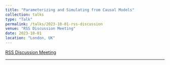 ```yaml
---
title: "Parameterizing and Simulating from Causal Models"
collection: talks
type: "Talk"
permalink: /talks/2023-10-01-rss-discussion
venue: "RSS Discussion Meeting"
date: 2023-10-01
location: "London, UK"
---
```


[RSS Discussion Meeting](https://www.youtube.com/watch?v=v7u5ooTkPVs)

---
